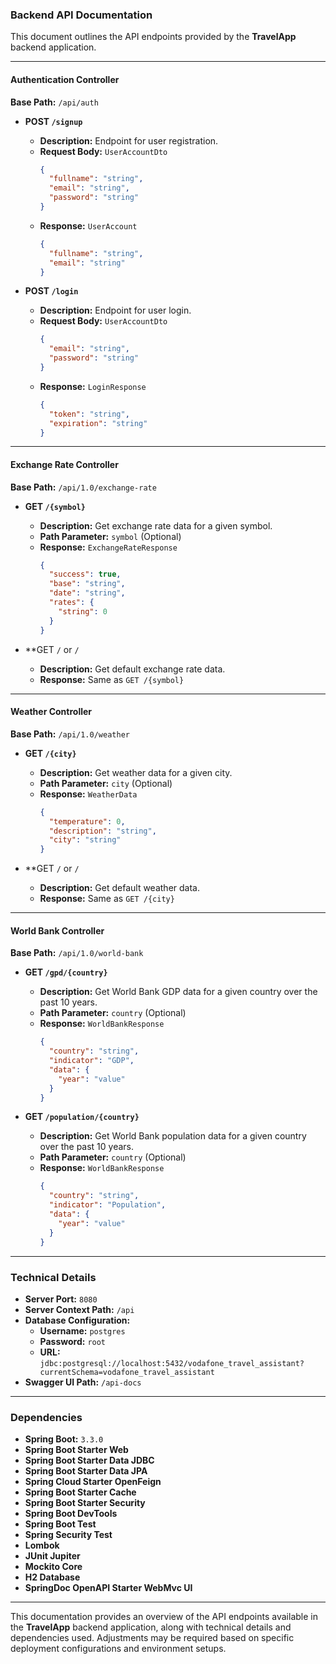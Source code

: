 ### Backend API Documentation

This document outlines the API endpoints provided by the **TravelApp** backend application.

---

#### Authentication Controller

**Base Path:** `/api/auth`

- **POST `/signup`**
  - **Description:** Endpoint for user registration.
  - **Request Body:** `UserAccountDto`
    ```json
    {
      "fullname": "string",
      "email": "string",
      "password": "string"
    }
    ```
  - **Response:** `UserAccount`
    ```json
    {
      "fullname": "string",
      "email": "string"
    }
    ```

- **POST `/login`**
  - **Description:** Endpoint for user login.
  - **Request Body:** `UserAccountDto`
    ```json
    {
      "email": "string",
      "password": "string"
    }
    ```
  - **Response:** `LoginResponse`
    ```json
    {
      "token": "string",
      "expiration": "string"
    }
    ```

---

#### Exchange Rate Controller

**Base Path:** `/api/1.0/exchange-rate`

- **GET `/{symbol}`**
  - **Description:** Get exchange rate data for a given symbol.
  - **Path Parameter:** `symbol` (Optional)
  - **Response:** `ExchangeRateResponse`
    ```json
    {
      "success": true,
      "base": "string",
      "date": "string",
      "rates": {
        "string": 0
      }
    }
    ```

- **GET `/` or `/`
  - **Description:** Get default exchange rate data.
  - **Response:** Same as `GET /{symbol}`

---

#### Weather Controller

**Base Path:** `/api/1.0/weather`

- **GET `/{city}`**
  - **Description:** Get weather data for a given city.
  - **Path Parameter:** `city` (Optional)
  - **Response:** `WeatherData`
    ```json
    {
      "temperature": 0,
      "description": "string",
      "city": "string"
    }
    ```

- **GET `/` or `/`
  - **Description:** Get default weather data.
  - **Response:** Same as `GET /{city}`

---

#### World Bank Controller

**Base Path:** `/api/1.0/world-bank`

- **GET `/gpd/{country}`**
  - **Description:** Get World Bank GDP data for a given country over the past 10 years.
  - **Path Parameter:** `country` (Optional)
  - **Response:** `WorldBankResponse`
    ```json
    {
      "country": "string",
      "indicator": "GDP",
      "data": {
        "year": "value"
      }
    }
    ```

- **GET `/population/{country}`**
  - **Description:** Get World Bank population data for a given country over the past 10 years.
  - **Path Parameter:** `country` (Optional)
  - **Response:** `WorldBankResponse`
    ```json
    {
      "country": "string",
      "indicator": "Population",
      "data": {
        "year": "value"
      }
    }
    ```

---

### Technical Details

- **Server Port:** `8080`
- **Server Context Path:** `/api`
- **Database Configuration:**
  - **Username:** `postgres`
  - **Password:** `root`
  - **URL:** `jdbc:postgresql://localhost:5432/vodafone_travel_assistant?currentSchema=vodafone_travel_assistant`
- **Swagger UI Path:** `/api-docs`

---

### Dependencies

- **Spring Boot:** `3.3.0`
- **Spring Boot Starter Web**
- **Spring Boot Starter Data JDBC**
- **Spring Boot Starter Data JPA**
- **Spring Cloud Starter OpenFeign**
- **Spring Boot Starter Cache**
- **Spring Boot Starter Security**
- **Spring Boot DevTools**
- **Spring Boot Test**
- **Spring Security Test**
- **Lombok**
- **JUnit Jupiter**
- **Mockito Core**
- **H2 Database**
- **SpringDoc OpenAPI Starter WebMvc UI**

---

This documentation provides an overview of the API endpoints available in the **TravelApp** backend application, along with technical details and dependencies used. Adjustments may be required based on specific deployment configurations and environment setups.
